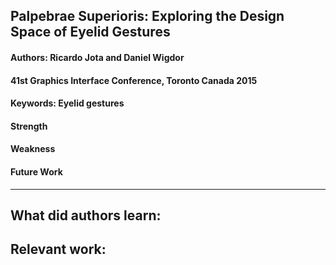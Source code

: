 ## Palpebrae Superioris: Exploring the Design Space of Eyelid Gestures

#### Authors: Ricardo Jota and Daniel Wigdor
#### 41st Graphics Interface Conference, Toronto Canada 2015
#### Keywords: Eyelid gestures

#### Strength
#### Weakness
#### Future Work
---
**What did authors learn:**
-
**Relevant work:**
-
